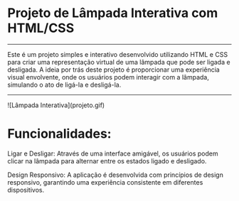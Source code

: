 <h1>Projeto de Lâmpada Interativa com HTML/CSS</h1>
<hr>
<p>Este é um projeto simples e interativo desenvolvido utilizando HTML e CSS para criar uma representação virtual de uma lâmpada que pode ser ligada e desligada. A ideia por trás deste projeto é proporcionar uma experiência visual envolvente, onde os usuários podem interagir com a lâmpada, simulando o ato de ligá-la e desligá-la.</p>
<hr>
![Lâmpada Interativa](projeto.gif)


<h1>Funcionalidades:</h1>
Ligar e Desligar: Através de uma interface amigável, os usuários podem clicar na lâmpada para alternar entre os estados ligado e desligado.

Design Responsivo: A aplicação é desenvolvida com princípios de design responsivo, garantindo uma experiência consistente em diferentes dispositivos.
